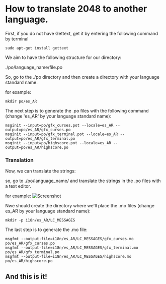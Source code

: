
# How to translate 2048 to another language.

First, if you do not have Gettext, get it by entering the following command by terminal

```
sudo apt-get install gettext
```

We aim to have the following structure for our directory:

./po/language_name/file.po

So, go to the ./po directory and then create a directory with your language standard name. 

for example:

```
mkdir po/es_AR
```

The next step is to generate the .po files with the following command (change 'es_AR' by your language standard name):
```
msginit --input=po/gfx_curses.pot --locale=es_AR --output=po/es_AR/gfx_curses.po
msginit --input=po/gfx_terminal.pot --locale=es_AR --output=po/es_AR/gfx_terminal.po
msginit --input=po/highscore.pot --locale=es_AR --output=po/es_AR/highscore.po
```

### Translation

Now, we can translate the strings:

so, go to ./po/language_name/ and translate the strings in the .po files with a text editor.

for example:
![Screenshot](https://k62.kn3.net/5/0/D/B/4/4/870.png)


Nwe should create the directory where we'll place the .mo files (change es_AR by your language standard name):

```
mkdir -p i18n/es_AR/LC_MESSAGES
```

The last step is to generate the .mo file:

```
msgfmt --output-file=i18n/es_AR/LC_MESSAGES/gfx_curses.mo po/es_AR/gfx_curses.po
msgfmt --output-file=i18n/es_AR/LC_MESSAGES/gfx_terminal.mo po/es_AR/gfx_terminal.po
msgfmt --output-file=i18n/es_AR/LC_MESSAGES/highscore.mo po/es_AR/highscore.po
```

## And this is it!
